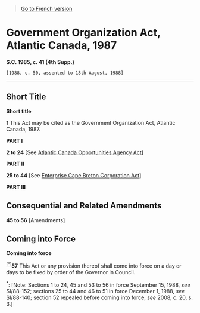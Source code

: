 > [Go to French version](/fr/Lois/Lois%20du%20Canada/1985/ch.%2041%20(4th%20Supp.).md)

# Government Organization Act, Atlantic Canada, 1987

**S.C. 1985, c. 41 (4th Supp.)**


```
[1988, c. 50, assented to 18th August, 1988]
```
----------



## Short Title



**Short title**

**1** This Act may be cited as the Government Organization Act, Atlantic Canada, 1987.




**PART I** 


**2 to 24** [See [Atlantic Canada Opportunities Agency Act](/en/Acts/Statutes%20of%20Canada/1985/c.%2041%20(4th%20Supp.).md)]




**PART II** 


**25 to 44** [See [Enterprise Cape Breton Corporation Act](/en/Acts/Statutes%20of%20Canada/1985/c.%2041%20(4th%20Supp.).md)]




**PART III** 
## Consequential and Related Amendments


**45 to 56** [Amendments]




## Coming into Force



**Coming into force**

<sup><a href='#G-5.7_en_1'>[*]</a></sup>**57** This Act or any provision thereof shall come into force on a day or days to be fixed by order of the Governor in Council.

<a name='G-5.7_en_1'><sup>*</sup></a>: [Note: Sections 1 to 24, 45 and 53 to 56 in force September 15, 1988, *see* SI/88-152; sections 25 to 44 and 46 to 51 in force December 1, 1988, *see* SI/88-140; section 52 repealed before coming into force, *see* 2008, c. 20, s. 3.]<br />



